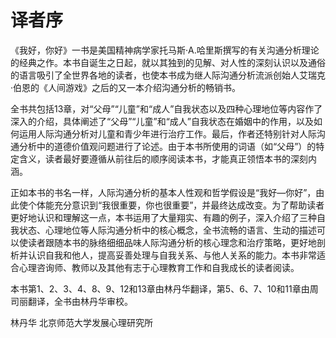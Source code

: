 # 译者序

《我好，你好》一书是美国精神病学家托马斯·A.哈里斯撰写的有关沟通分析理论的经典之作。本书自诞生之日起，就以其独到的见解、对人性的深刻认识以及通俗的语言吸引了全世界各地的读者，也使本书成为继人际沟通分析流派创始人艾瑞克·伯恩的《人间游戏》之后的又一本介绍沟通分析的畅销书。

全书共包括13章，对“父母”“儿童”和“成人”自我状态以及四种心理地位等内容作了深入的介绍，具体阐述了“父母”“儿童”和“成人”自我状态在婚姻中的作用，以及如何运用人际沟通分析对儿童和青少年进行治疗工作。最后，作者还特别针对人际沟通分析中的道德价值观问题进行了论述。由于本书所使用的词语（如“父母”）的特定含义，读者最好要遵循从前往后的顺序阅读本书，才能真正领悟本书的深刻内涵。

正如本书的书名一样，人际沟通分析的基本人性观和哲学假设是“我好—你好”，由此使个体能充分意识到“我很重要，你也很重要”，并最终达成改变。为了帮助读者更好地认识和理解这一点，本书运用了大量翔实、有趣的例子，深入介绍了三种自我状态、心理地位等人际沟通分析中的核心概念，全书流畅的语言、生动的描述可以使读者跟随本书的脉络细细品味人际沟通分析的核心理念和治疗策略，更好地剖析并认识自我和他人，提高妥善处理与自我关系、与他人关系的能力。本书非常适合心理咨询师、教师以及其他有志于心理教育工作和自我成长的读者阅读。

本书第1、2、3、4、8、9、12和13章由林丹华翻译，第5、6、7、10和11章由周司丽翻译，全书由林丹华审校。

林丹华
北京师范大学发展心理研究所